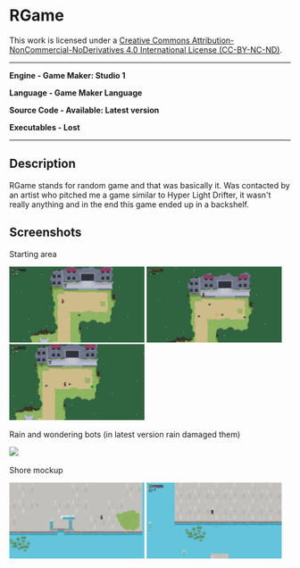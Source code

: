 # RGame

This work is licensed under a <a rel="license" href="http://creativecommons.org/licenses/by-nc-nd/4.0/">Creative Commons Attribution-NonCommercial-NoDerivatives 4.0 International License (CC-BY-NC-ND)</a>.
________________

**Engine - Game Maker: Studio 1**

**Language - Game Maker Language**

**Source Code - Available: Latest version**

**Executables - Lost**

________________

## Description
RGame stands for random game and that was basically it. Was contacted by an artist who pitched me a game similar to Hyper Light Drifter, it wasn't really anything and in the end this game ended up in a backshelf.

## Screenshots
Starting area

<img src="readme/level.jpg" width="48%"> <img src="readme/allgone.jpg" width="48%"> <img src="readme/moneydrop.jpg" width="48%">

Rain and wondering bots (in latest version rain damaged them)

<img src="readme/weather.gif" width="48%">

Shore mockup

<img src="readme/shore1.jpg" width="48%"> <img src="readme/shore2.jpg" width="48%">
